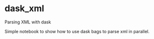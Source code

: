 # dask_xml
Parsing XML with dask

Simple notebook to show how to use dask bags to parse xml in parallel.
